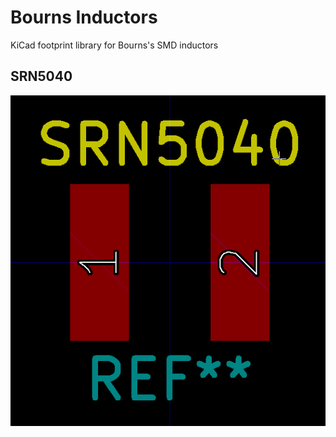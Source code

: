 # Bourns Inductors
KiCad footprint library for Bourns's SMD inductors

## SRN5040
![MAX17632 part image](https://github.com/mkudlacek/Inductors_Bourns.pretty/blob/master/srn5040.png)
